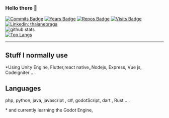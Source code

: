 ### Hello there 👋 


[![Commits Badge](https://badges.pufler.dev/commits/monthly/pholoshos)](https://badges.pufler.dev)
[![Years Badge](https://badges.pufler.dev/years/pholoshos)](https://badges.pufler.dev)
[![Repos Badge](https://badges.pufler.dev/repos/pholoshos)](https://badges.pufler.dev)
[![Visits Badge](https://badges.pufler.dev/visits/pholoshos/pholoshos)](https://badges.pufler.dev)
[![Linkedin: thaianebraga](https://img.shields.io/badge/-LinkedIn-blue?style=flat-square&logo=Linkedin&logoColor=white&link=https://www.linkedin.com/in/pholosho-seloane-938971180/)](https://www.linkedin.com/in/pholosho-seloane-938971180/)
<br>
![github stats](https://github-readme-stats.vercel.app/api?username=pholoshos&show_icons=true&theme=default)
<br>
[![Top Langs](https://github-readme-stats.vercel.app/api/top-langs/?username=pholoshos&layout=compact)](https://github.com/pholoshos/github-readme-stats)
<hr>
<h2>Stuff I normally use</h2>
<p>*Using Unity Engine, Flutter,react native,,Nodejs, Express, Vue js, Codeigniter .. .</p>
<h2>Languages</h2>
<p>php, python, java, javascript , c#, godotScript, dart , Rust ..  .</p>
<p>* and currently learning the Godot Engine, </p>

